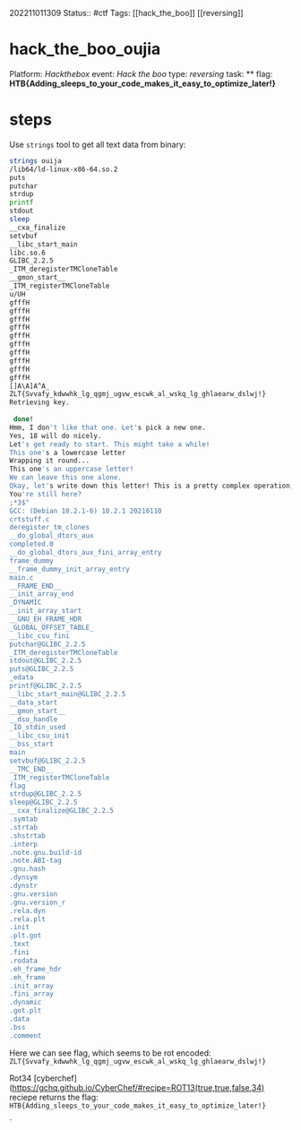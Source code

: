 202211011309
Status:: #ctf
Tags: [[hack_the_boo]] [[reversing]]

# hack_the_boo_oujia
Platform: *Hackthebox*
event: *Hack the boo*
type: *reversing*
task: **
flag: **HTB{Adding_sleeps_to_your_code_makes_it_easy_to_optimize_later!}**

# steps
Use `strings` tool to get all text data from binary:
```bash
strings ouija 
/lib64/ld-linux-x86-64.so.2
puts
putchar
strdup
printf
stdout
sleep
__cxa_finalize
setvbuf
__libc_start_main
libc.so.6
GLIBC_2.2.5
_ITM_deregisterTMCloneTable
__gmon_start__
_ITM_registerTMCloneTable
u/UH
gfffH
gfffH
gfffH
gfffH
gfffH
gfffH
gfffH
gfffH
gfffH
gfffH
[]A\A]A^A_
ZLT{Svvafy_kdwwhk_lg_qgmj_ugvw_escwk_al_wskq_lg_ghlaearw_dslwj!}
Retrieving key.
     
 done!
Hmm, I don't like that one. Let's pick a new one.
Yes, 18 will do nicely.
Let's get ready to start. This might take a while!
This one's a lowercase letter
Wrapping it round...
This one's an uppercase letter!
We can leave this one alone.
Okay, let's write down this letter! This is a pretty complex operation, you might want to check back later.
You're still here?
;*3$"
GCC: (Debian 10.2.1-6) 10.2.1 20210110
crtstuff.c
deregister_tm_clones
__do_global_dtors_aux
completed.0
__do_global_dtors_aux_fini_array_entry
frame_dummy
__frame_dummy_init_array_entry
main.c
__FRAME_END__
__init_array_end
_DYNAMIC
__init_array_start
__GNU_EH_FRAME_HDR
_GLOBAL_OFFSET_TABLE_
__libc_csu_fini
putchar@GLIBC_2.2.5
_ITM_deregisterTMCloneTable
stdout@GLIBC_2.2.5
puts@GLIBC_2.2.5
_edata
printf@GLIBC_2.2.5
__libc_start_main@GLIBC_2.2.5
__data_start
__gmon_start__
__dso_handle
_IO_stdin_used
__libc_csu_init
__bss_start
main
setvbuf@GLIBC_2.2.5
__TMC_END__
_ITM_registerTMCloneTable
flag
strdup@GLIBC_2.2.5
sleep@GLIBC_2.2.5
__cxa_finalize@GLIBC_2.2.5
.symtab
.strtab
.shstrtab
.interp
.note.gnu.build-id
.note.ABI-tag
.gnu.hash
.dynsym
.dynstr
.gnu.version
.gnu.version_r
.rela.dyn
.rela.plt
.init
.plt.got
.text
.fini
.rodata
.eh_frame_hdr
.eh_frame
.init_array
.fini_array
.dynamic
.got.plt
.data
.bss
.comment
```

Here we can see flag, which seems to be rot encoded:
`ZLT{Svvafy_kdwwhk_lg_qgmj_ugvw_escwk_al_wskq_lg_ghlaearw_dslwj!}`

Rot34 [cyberchef](https://gchq.github.io/CyberChef/#recipe=ROT13(true,true,false,34)  reciepe returns the flag:
`HTB{Adding_sleeps_to_your_code_makes_it_easy_to_optimize_later!}`

`
	

